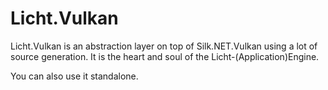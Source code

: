 ﻿# Licht.Vulkan
Licht.Vulkan is an abstraction layer on top of Silk.NET.Vulkan using a lot of source generation.
It is the heart and soul of the Licht-(Application)Engine.

You can also use it standalone.